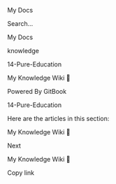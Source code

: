 <a href="https://bryan-guner.gitbook.io/my-docs/v/knowledge/" class="css-4rbku5 css-1dbjc4n r-1awozwy r-1loqt21 r-18u37iz r-1otgn73 r-1i6wzkk r-lrvibr"></a>

<span class="css-901oao css-16my406 css-vcwn7f" aria-label="My Docs" data-rnw-int-class="nearest_246__260-2142_">My Docs</span>

Search…

<a href="https://bryan-guner.gitbook.io/my-docs/v/knowledge/" class="css-4rbku5 css-1dbjc4n r-1awozwy r-1loqt21 r-18u37iz r-1otgn73 r-1i6wzkk r-lrvibr"></a>

<span class="css-901oao css-16my406 css-vcwn7f" aria-label="My Docs" data-rnw-int-class="nearest_246__260-2142_">My Docs</span>

<span class="css-901oao css-16my406 css-vcwn7f">knowledge</span>

<a href="https://bryan-guner.gitbook.io/my-docs/v/knowledge/" class="css-4rbku5 css-1dbjc4n r-1awozwy r-14lw9ot r-156hn8l r-rs99b7 r-1loqt21 r-18u37iz r-15ysp7h r-ymttw5 r-1otgn73 r-1i6wzkk r-lrvibr"></a>

14-Pure-Education

<a href="https://bryan-guner.gitbook.io/my-docs/v/knowledge/14-pure-education/knowledge-master" class="css-4rbku5 css-1dbjc4n r-1awozwy r-42olwf r-rs99b7 r-1loqt21 r-18u37iz r-15ysp7h r-ymttw5 r-1otgn73 r-1i6wzkk r-lrvibr"></a>

My Knowledge Wiki 🌿

Powered By <span class="css-901oao css-16my406 r-b88u0q">GitBook</span>

14-Pure-Education

Here are the articles in this section:

<a href="https://bryan-guner.gitbook.io/my-docs/v/knowledge/14-pure-education/knowledge-master" class="css-4rbku5 css-1dbjc4n r-1awozwy r-14lw9ot r-190qawg r-z2wwpe r-rs99b7 r-4dj0k7 r-1loqt21 r-1quu1zo r-1ro0kt6 r-18u37iz r-16y2uox r-1wbh5a2 r-nsbfu8 r-1otgn73 r-1i6wzkk r-lrvibr"></a>

My Knowledge Wiki 🌿

<a href="https://bryan-guner.gitbook.io/my-docs/v/knowledge/14-pure-education/knowledge-master" class="css-4rbku5 css-1dbjc4n r-1awozwy r-14lw9ot r-190qawg r-z2wwpe r-rs99b7 r-4dj0k7 r-1loqt21 r-1quu1zo r-1ro0kt6 r-18u37iz r-16y2uox r-1wbh5a2 r-nsbfu8 r-1otgn73 r-1i6wzkk r-lrvibr"></a>

Next

My Knowledge Wiki 🌿

Copy link
